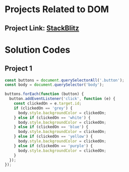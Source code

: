 # Projects Related to DOM
## Project Link: [StackBlitz](https://stackblitz.com/edit/dom-project-chaiaurcode-tk9du3?file=index.html) 

# Solution Codes

## Project 1
```javascript
const buttons = document.querySelectorAll('.button');
const body = document.querySelector('body');

buttons.forEach(function (button) {
  button.addEventListener('click', function (e) {
    const clickedOn = e.target.id;
    if (clickedOn == 'grey') {
      body.style.backgroundColor = clickedOn;
    } else if (clickedOn == 'white') {
      body.style.backgroundColor = clickedOn;
    } else if (clickedOn == 'blue') {
      body.style.backgroundColor = clickedOn;
    } else if (clickedOn == 'yellow') {
      body.style.backgroundColor = clickedOn;
    } else if (clickedOn == 'purple') {
      body.style.backgroundColor = clickedOn;
    }
  });
});
```